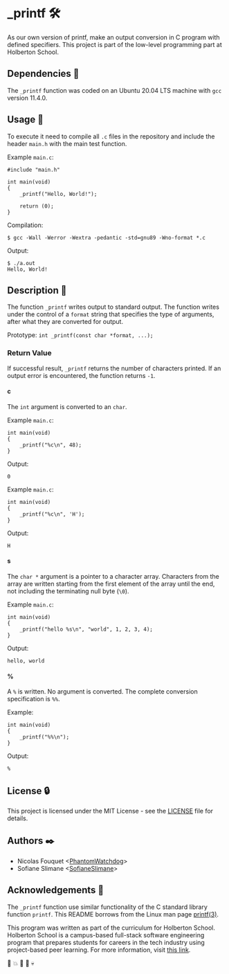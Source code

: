 # _printf :hammer_and_wrench:

As our own version of printf, make an output conversion in C program with defined specifiers.
This project is part of the low-level programming part at Holberton School.

## Dependencies :couple:

The `_printf` function was coded on an Ubuntu 20.04 LTS machine with `gcc` version 11.4.0.

## Usage :running:

To execute it need to compile all `.c` files in the repository and include the header `main.h` with the main test function.

Example `main.c`:
```
#include "main.h"

int main(void)
{
    _printf("Hello, World!");

    return (0);
}
```

Compilation:
```
$ gcc -Wall -Werror -Wextra -pedantic -std=gnu89 -Wno-format *.c
```

Output:
```
$ ./a.out
Hello, World!
```

## Description :memo:

The function `_printf` writes output to standard output. The function writes
under the control of a `format` string that specifies the type of arguments, after what they are converted for output.

Prototype: `int _printf(const char *format, ...);`

### Return Value

If successful result, `_printf` returns the number of characters printed.
If an output error is encountered, the function returns `-1`.

#### c
The `int` argument is converted to an `char`.

Example `main.c`:
```
int main(void)
{
    _printf("%c\n", 48);
}
```
Output:
```
0
```

Example `main.c`:
```
int main(void)
{
    _printf("%c\n", 'H');
}
```
Output:
```
H
```

#### s
The `char *` argument is a pointer to a character array.
Characters from the array are written starting from the first element of
the array until the end, not including the terminating null byte (`\0`).

Example `main.c`:
```
int main(void)
{
    _printf("hello %s\n", "world", 1, 2, 3, 4);
}
```
Output:
```
hello, world
```

#### %
A `%` is written. No argument is converted. The complete conversion
specification is `%%`.

Example:
```
int main(void)
{
    _printf("%%\n");
}
```
Output:
```
%
```
## License :lock:

This project is licensed under the MIT License - see the [LICENSE](./LICENSE) file for details.

## Authors :black_nib:

* Nicolas Fouquet <[PhantomWatchdog](https://github.com/PhantomWatchdog)>
* Sofiane Slimane <[SofianeSlimane](https://github.com/SofianeSlimane)>

## Acknowledgements :pray:

The `_printf` function use similar functionality of the C standard library
function `printf`. This README borrows from the Linux man page
[printf(3)](https://linux.die.net/man/3/printf).

This program was written as part of the curriculum for Holberton School.
Holberton School is a campus-based full-stack software engineering program
that prepares students for careers in the tech industry using project-based
peer learning. For more information, visit [this link](https://www.holbertonschool.com/).

:traffic_light: :boom: :police_car: :roller_coaster: :skull:
